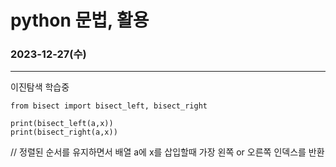 # python 문법, 활용

### 2023-12-27(수)
---
이진탐색 학습중

```
from bisect import bisect_left, bisect_right

print(bisect_left(a,x))  
print(bisect_right(a,x))
```

// 정렬된 순서를 유지하면서 배열 a에 x를 삽입할때 가장 왼쪽 or 오른쪽 인덱스를 반환

